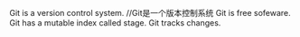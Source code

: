 Git is a version control system.	//Git是一个版本控制系统
Git is free sofeware.
Git has a mutable index called stage.
Git tracks changes.
